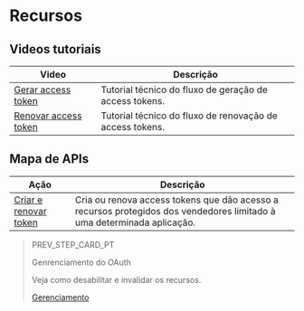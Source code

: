 # Recursos

## Videos tutoriais

|Video|Descrição|
|---|---|
|[Gerar access token](https://youtu.be/OzdcIAeUJ5Y) | Tutorial técnico do fluxo de geração de access tokens.|
|[Renovar access token](https://youtu.be/UGotDL1hd4E) | Tutorial técnico do fluxo de renovação de access tokens. |

## Mapa de APIs

|Ação|Descrição|
|---|---|
|[Criar e renovar token](https://www.mercadopago[FAKER][URL][DOMAIN]/developers/pt/reference/oauth/_oauth_token/post) | Cria ou renova access tokens que dão acesso a recursos protegidos dos vendedores limitado à uma determinada aplicação. |

> PREV_STEP_CARD_PT
>
> Genrenciamento do OAuth
>
> Veja como desabilitar e invalidar os recursos.
>
> [Gerenciamento](https://www.mercadopago[FAKER][URL][DOMAIN]/developers/pt/guides/resources/dashboard/management)
